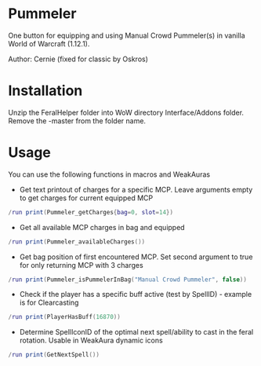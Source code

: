 # Pummeler
One button for equipping and using Manual Crowd Pummeler(s) in vanilla World of Warcraft (1.12.1).

Author: Cernie (fixed for classic by Oskros)


# Installation

Unzip the FeralHelper folder into WoW directory Interface/Addons folder. Remove the -master from the folder name.

# Usage
You can use the following functions in macros and WeakAuras<br/>

- Get text printout of charges for a specific MCP. Leave arguments empty to get charges for current equipped MCP
```lua
/run print(Pummeler_getCharges{bag=0, slot=14})
```

- Get all available MCP charges in bag and equipped
```lua
/run print(Pummeler_availableCharges())
```

- Get bag position of first encountered MCP. Set second argument to true for only returning MCP with 3 charges
```lua
/run print(Pummeler_isPummelerInBag("Manual Crowd Pummeler", false))
```

 - Check if the player has a specific buff active (test by SpellID) - example is for Clearcasting
```lua
/run print(PlayerHasBuff(16870))
```

 - Determine SpellIconID of the optimal next spell/ability to cast in the feral rotation. Usable in WeakAura dynamic icons
  ```lua
  /run print(GetNextSpell())
  ```